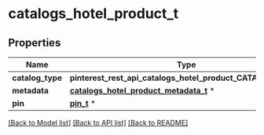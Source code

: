 # catalogs_hotel_product_t

## Properties
Name | Type | Description | Notes
------------ | ------------- | ------------- | -------------
**catalog_type** | **pinterest_rest_api_catalogs_hotel_product_CATALOGTYPE_e** |  | 
**metadata** | [**catalogs_hotel_product_metadata_t**](catalogs_hotel_product_metadata.md) \* |  | 
**pin** | [**pin_t**](pin.md) \* |  | 

[[Back to Model list]](../README.md#documentation-for-models) [[Back to API list]](../README.md#documentation-for-api-endpoints) [[Back to README]](../README.md)


